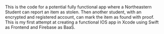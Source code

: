 This is the code for a potential fully functional app where a Northeastern Student can report an item as stolen.
Then another student, with an encrypted and registered account, can mark the item as found with proof.
This is my first attempt at creating a functional IOS app in Xcode using Swift as Frontend and Firebase as BaaS.
